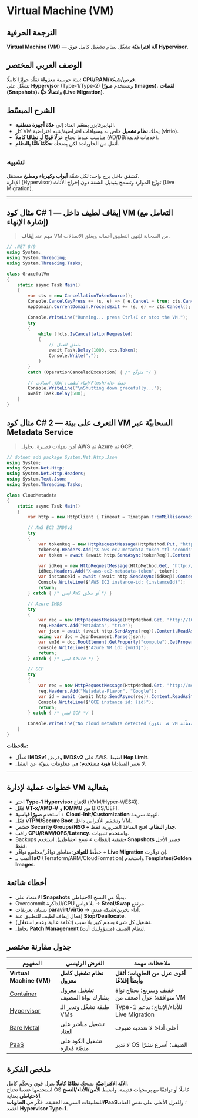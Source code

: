 # **Virtual Machine (VM)**

## الترجمة الحرفية  
**Virtual Machine (VM)** — **آلة افتراضيّة** تشغّل نظام تشغيل كامل فوق **Hypervisor**.

## الوصف العربي المختصر  
بيئة حوسبة **معزولة** تقلّد جهازًا كاملًا: **CPU/RAM/قرص/شبكة**.  
تشغَّل على **Hypervisor** (Type-1/Type-2) وتستخدم **صورًا (Images)**، **لقطات (Snapshots)**، و**انتقالًا حيًّا (Live Migration)**.

## الشرح المبسّط  
- الهايبرفايزر يقسّم العتاد إلى **عدّة أجهزة منطقية**.  
- كل VM يملك **نظام تشغيل** خاص به وسواقات افتراضية/شبه افتراضية (virtio).  
- مناسب عندما تحتاج **عزلًا قويًا** أو **نظامًا كاملاً** (AD/DB/خدمات قديمة).  
- أثقل من الحاويات؛ لكن يمنحك **تحكّمًا تامًّا بالنظام**.

## تشبيه  
كشقق داخل برج واحد: لكل شقّة **أبواب وكهرباء ومطبخ** مستقل.  
الإدارة (Hypervisor) توزّع الموارد وتسمح بتبديل الشقة دون إخراج الأثاث (Live Migration).

---

## مثال كود C# 1 — إيقاف لطيف داخل VM (التعامل مع إشارة الإنهاء)
> مهم عند **إيقاف** VM من السحابة ليُنهي التطبيق أعماله ويغلق الاتصالات.

```csharp
// .NET 8/9
using System;
using System.Threading;
using System.Threading.Tasks;

class GracefulVm
{
    static async Task Main()
    {
        var cts = new CancellationTokenSource();
        Console.CancelKeyPress += (s, e) => { e.Cancel = true; cts.Cancel(); }; // Ctrl+C أو SIGINT
        AppDomain.CurrentDomain.ProcessExit += (s, e) => cts.Cancel();          // إيقاف/إعادة تشغيل VM

        Console.WriteLine("Running... press Ctrl+C or stop the VM.");
        try
        {
            while (!cts.IsCancellationRequested)
            {
                // منطق العمل
                await Task.Delay(1000, cts.Token);
                Console.Write(".");
            }
        }
        catch (OperationCanceledException) { /* متوقّع */ }

        // إنهاء لطيف: إغلاق اتصالات/Flush/حفظ حالة
        Console.WriteLine("\nShutting down gracefully...");
        await Task.Delay(500);
    }
}
```

## مثال كود C# 2 — التعرف على بيئة VM السحابيّة عبر **Metadata Service**
> آمن بمهلات قصيرة. يحاول **AWS** ثم **Azure** ثم **GCP**.

```csharp
// dotnet add package System.Net.Http.Json
using System;
using System.Net.Http;
using System.Net.Http.Headers;
using System.Text.Json;
using System.Threading.Tasks;

class CloudMetadata
{
    static async Task Main()
    {
        var http = new HttpClient { Timeout = TimeSpan.FromMilliseconds(500) };

        // AWS EC2 IMDSv2
        try
        {
            var tokenReq = new HttpRequestMessage(HttpMethod.Put, "http://169.254.169.254/latest/api/token");
            tokenReq.Headers.Add("X-aws-ec2-metadata-token-ttl-seconds", "60");
            var token = await (await http.SendAsync(tokenReq)).Content.ReadAsStringAsync();

            var idReq = new HttpRequestMessage(HttpMethod.Get, "http://169.254.169.254/latest/meta-data/instance-id");
            idReq.Headers.Add("X-aws-ec2-metadata-token", token);
            var instanceId = await (await http.SendAsync(idReq)).Content.ReadAsStringAsync();
            Console.WriteLine($"AWS EC2 instance-id: {instanceId}");
            return;
        } catch { /* ليس AWS أو مغلق */ }

        // Azure IMDS
        try
        {
            var req = new HttpRequestMessage(HttpMethod.Get, "http://169.254.169.254/metadata/instance?api-version=2021-02-01");
            req.Headers.Add("Metadata", "true");
            var json = await (await http.SendAsync(req)).Content.ReadAsStringAsync();
            using var doc = JsonDocument.Parse(json);
            var vmId = doc.RootElement.GetProperty("compute").GetProperty("vmId").GetString();
            Console.WriteLine($"Azure VM id: {vmId}");
            return;
        } catch { /* ليس Azure */ }

        // GCP
        try
        {
            var req = new HttpRequestMessage(HttpMethod.Get, "http://metadata.google.internal/computeMetadata/v1/instance/id");
            req.Headers.Add("Metadata-Flavor", "Google");
            var id = await (await http.SendAsync(req)).Content.ReadAsStringAsync();
            Console.WriteLine($"GCE instance id: {id}");
            return;
        } catch { /* ليس GCP */ }

        Console.WriteLine("No cloud metadata detected (قد تكون VM محلية أو ميتاداتا معطّلة).");
    }
}
```
**ملاحظات:**  
- عطّل **IMDSv1** وفرض **IMDSv2** على AWS. اضبط **Hop Limit**.  
- لا تعتبر الميتاداتا **هوية مستخدم**؛ هي معلومات بنيويّة عن المثيل.

---

## خطوات عملية لإدارة VM بفعالية
- اختر **Type-1 Hypervisor** للإنتاج (KVM/Hyper-V/ESXi).  
- فعّل **VT-x/AMD-V** و **IOMMU** من BIOS/UEFI.  
- استخدم **صورًا قياسية** + **Cloud-Init/Customization** لتهيئة سريعة.  
- فعّل **vTPM/Secure Boot** وتشفير الأقراص داخل VM.  
- خصّص **Security Groups/NSG + جدار النظام**. افتح المنافذ الضرورية فقط.  
- راقب **CPU/RAM/IOPS/Latency**، واستخدم تنبيهات.  
- Backups حقيقية (لقطات ≠ نسخ احتياطي). استخدم **Snapshots** قصير الأجل فقط.  
- خطّط **للتوافر**: مناطق توافُر/مجاميع توافُر + **Live Migration** إن توفّرت.  
- أتمت بـ **IaC** (Terraform/ARM/CloudFormation) واستخدم **Templates/Golden Images**.  

## أخطاء شائعة
- الاعتماد على **Snapshots** بديلًا عن النسخ الاحتياطي.  
- Overcommit للذاكرة/CPU بلا قياس → **Steal/Swap** مرتفع.  
- نسيان تعريفات **paravirt/virtio** → أداء تخزين/شبكة متدنٍ.  
- إهمال إيقاف لطيف للتطبيق عند **Stop/Deallocate**.  
- تشغيل كل شيء بحجم كبير بلا سبب (تكلفة عالية وعدم استغلال).  
- تجاهل **Patch Management** لنظام الضيف (مسؤوليتك أنت).

## جدول مقارنة مختصر

| المفهوم | الغرض الرئيسي | ملاحظات مهمة |
|---|---|---|
| **Virtual Machine (VM)** | **نظام تشغيل كامل معزول** | **أقوى عزل من الحاويات؛ أثقل وأبطأ إقلاعًا** |
| [Container](container.md) | تشغيل معزول يشارك نواة المضيف | خفيف وسريع؛ يحتاج نواة متوافقة؛ عزل أضعف من VM |
| [Hypervisor](hypervisor.md) | طبقة تشغّل وتدير الـ VMs | Type-1 للأداء/الإنتاج؛ يدعم Live Migration |
| [Bare Metal](bare-metal.md) | تشغيل مباشر على العتاد | أعلى أداء؛ لا تعددية ضيوف |
| [PaaS](paas.md) | تشغيل الكود على منصّة مُدارة | لا تدير OS الضيف؛ أسرع نشرًا |

## ملخص الفكرة  
**الآلة الافتراضيّة** تمنحك **نظامًا كاملًا** بعزل قوي وتحكّم كامل.  
استخدمها عندما تحتاج OS كاملًا أو توافقًا مع برمجيات قديمة، واضبط **الأمن/الأداء/النسخ الاحتياطي** بعناية.  
للتطبيقات السريعة الخفيفة، فكّر في **الحاويات/PaaS**؛ وللعزل الأعلى على نفس العتاد، اعتمد **Hypervisor Type-1**.
